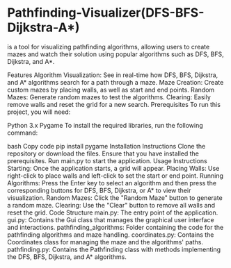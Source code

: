 # Pathfinding-Visualizer(DFS-BFS-Dijkstra-A*)

 is a tool for visualizing pathfinding algorithms, allowing users to create mazes and watch their solution using popular algorithms such as DFS, BFS, Dijkstra, and A*.

Features
Algorithm Visualization: See in real-time how DFS, BFS, Dijkstra, and A* algorithms search for a path through a maze.
Maze Creation: Create custom mazes by placing walls, as well as start and end points.
Random Mazes: Generate random mazes to test the algorithms.
Clearing: Easily remove walls and reset the grid for a new search.
Prerequisites
To run this project, you will need:

Python 3.x
Pygame
To install the required libraries, run the following command:

bash
Copy code
pip install pygame
Installation Instructions
Clone the repository or download the files.
Ensure that you have installed the prerequisites.
Run main.py to start the application.
Usage Instructions
Starting: Once the application starts, a grid will appear.
Placing Walls: Use right-click to place walls and left-click to set the start or end point.
Running Algorithms: Press the Enter key to select an algorithm and then press the corresponding buttons for DFS, BFS, Dijkstra, or A* to view their visualization.
Random Mazes: Click the "Random Maze" button to generate a random maze.
Clearing: Use the "Clear" button to remove all walls and reset the grid.
Code Structure
main.py: The entry point of the application.
gui.py: Contains the Gui class that manages the graphical user interface and interactions.
pathfinding_algorithms: Folder containing the code for the pathfinding algorithms and maze handling.
coordinates.py: Contains the Coordinates class for managing the maze and the algorithms' paths.
pathfinding.py: Contains the Pathfinding class with methods implementing the DFS, BFS, Dijkstra, and A* algorithms.

